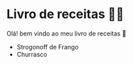 # Livro de receitas :man_cook:

Olá! bem vindo ao meu livro de receitas :wave:

- Strogonoff de Frango
- Churrasco
